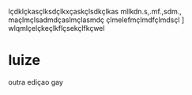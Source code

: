 lçdklçkasçlksdçlkxçaskçlsdkçlkas
mllkdn.s,.mf.,sdm.,
maçlmçlsadmdçaslmçlasmdç
çlmelefmçlmdfçlmdsçl
] wlqmlçelçkeçlkflçsekçlfkçwel
# luize
outra ediçao
gay